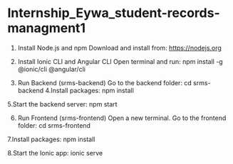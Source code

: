 # Internship_Eywa_student-records-managment1
1. Install Node.js and npm
Download and install from: https://nodejs.org

2. Install Ionic CLI and Angular CLI
Open terminal and run:
npm install -g @ionic/cli @angular/cli

3. Run Backend (srms-backend)
Go to the backend folder:
cd srms-backend
4.Install packages:
npm install

5.Start the backend server:
npm start

6. Run Frontend (srms-frontend)
Open a new terminal.
Go to the frontend folder:
cd srms-frontend

7.Install packages:
npm install

8.Start the Ionic app:
ionic serve
